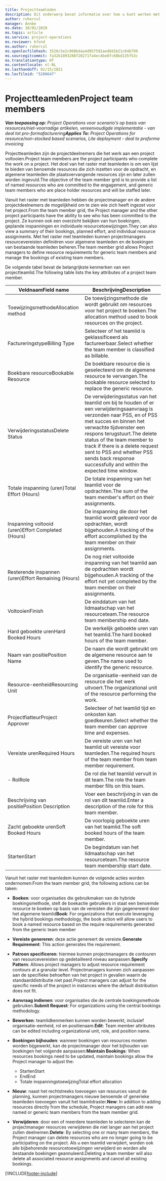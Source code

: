 ```yaml
---
title: Projectteamleden
description: Dit onderwerp bevat informatie over hoe u kunt werken met informatie, attributen en planning van projectteamleden.
author: ruhercul
manager: Annbe
ms.date: 10/01/2020
ms.topic: article
ms.service: project-operations
ms.reviewer: kfend
ms.author: ruhercul
ms.openlocfilehash: 3526c5e2c968bdaa4d957592aed8d1b21c64b799
ms.sourcegitcommit: fa32b1893286f20271fa4ec4be8fc68bd135f53c
ms.translationtype: HT
ms.contentlocale: nl-NL
ms.lasthandoff: 02/15/2021
ms.locfileid: "5286647"
---
```

# <a name="project-team-members"></a><span data-ttu-id="34cb3-103">Projectteamleden</span><span class="sxs-lookup"><span data-stu-id="34cb3-103">Project team members</span></span>

<span data-ttu-id="34cb3-104">_**Van toepassing op:** Project Operations voor scenario's op basis van resources/niet-voorradige artikelen, vereenvoudigde implementatie - van deal tot pro-formafacturering_</span><span class="sxs-lookup"><span data-stu-id="34cb3-104">_**Applies To:** Project Operations for resource/non-stocked based scenarios, Lite deployment - deal to proforma invoicing_</span></span>

<span data-ttu-id="34cb3-105">Projectteamleden zijn de projectdeelnemers die het werk aan een project voltooien.</span><span class="sxs-lookup"><span data-stu-id="34cb3-105">Project team members are the project participants who complete the work on a project.</span></span> <span data-ttu-id="34cb3-106">Het doel van het raster met teamleden is om een lijst te bieden van benoemde resources die zich inzetten voor de opdracht, en algemene teamleden die plaatsvervangende resources zijn en later zullen worden ingevuld.</span><span class="sxs-lookup"><span data-stu-id="34cb3-106">The objective of the team member grid is to provide a list of named resources who are committed to the engagement, and generic team members who are place holder resources and will be staffed later.</span></span>

<span data-ttu-id="34cb3-107">Vanuit het raster met teamleden hebben de projectmanager en de andere projectdeelnemers de mogelijkheid om te zien wie zich heeft ingezet voor het project.</span><span class="sxs-lookup"><span data-stu-id="34cb3-107">From the team member grid, the Project manager and the other project participants have the ability to see who has been committed to the project.</span></span> <span data-ttu-id="34cb3-108">Ze kunnen ook een overzicht bekijken van hun boekingen, geplande inspanningen en individuele resourcetoewijzingen.</span><span class="sxs-lookup"><span data-stu-id="34cb3-108">They can also view a summary of their bookings, planned effort, and individual resource assignments.</span></span> <span data-ttu-id="34cb3-109">Met het raster met teamleden kunnen projectmanagers resourcevereisten definiëren voor algemene teamleden en de boekingen van bestaande teamleden beheren.</span><span class="sxs-lookup"><span data-stu-id="34cb3-109">The team member grid allows Project managers to define resource requirements for generic team members and manage the bookings of existing team members.</span></span>

<span data-ttu-id="34cb3-110">De volgende tabel bevat de belangrijkste kenmerken van een projectteamlid.</span><span class="sxs-lookup"><span data-stu-id="34cb3-110">The following table lists the key attributes of a project team member.</span></span>

| <span data-ttu-id="34cb3-111">Veldnaam</span><span class="sxs-lookup"><span data-stu-id="34cb3-111">Field name</span></span>          | <span data-ttu-id="34cb3-112">Beschrijving</span><span class="sxs-lookup"><span data-stu-id="34cb3-112">Description</span></span>                                                                                                                                                                  |
|--------------------------|-----------------------------------------------------------------------------------------------------------------------------------------------------------------------------------|
| <span data-ttu-id="34cb3-113">Toewijzingsmethode</span><span class="sxs-lookup"><span data-stu-id="34cb3-113">Allocation method</span></span>        | <span data-ttu-id="34cb3-114">De toewijzingsmethode die wordt gebruikt om resources voor het project te boeken.</span><span class="sxs-lookup"><span data-stu-id="34cb3-114">The allocation method used to book resources on the project.</span></span>                                                                         |
| <span data-ttu-id="34cb3-115">Factureringstype</span><span class="sxs-lookup"><span data-stu-id="34cb3-115">Billing Type</span></span>             | <span data-ttu-id="34cb3-116">Selecteer of het teamlid is geklassificeerd als factureerbaar.</span><span class="sxs-lookup"><span data-stu-id="34cb3-116">Select whether the team member is classified as billable.</span></span>                                                                                                                                       |
| <span data-ttu-id="34cb3-117">Boekbare resource</span><span class="sxs-lookup"><span data-stu-id="34cb3-117">Bookable Resource</span></span>        | <span data-ttu-id="34cb3-118">De boekbare resource die is geselecteerd om de algemene resource te vervangen.</span><span class="sxs-lookup"><span data-stu-id="34cb3-118">The bookable resource selected to replace the generic resource.</span></span>                                                                                                                   |
| <span data-ttu-id="34cb3-119">Verwijderingsstatus</span><span class="sxs-lookup"><span data-stu-id="34cb3-119">Delete Status</span></span>            | <span data-ttu-id="34cb3-120">De verwijderingsstatus van het teamlid om bij te houden of er een verwijderingsaanvraag is verzonden naar PSS, en of PSS met succes en binnen het verwachte tijdvenster een respons terugstuurt.</span><span class="sxs-lookup"><span data-stu-id="34cb3-120">The delete status of the team member to track if there is a delete request sent to PSS and whether PSS sends back response successfully and within the expected time window.</span></span> |
| <span data-ttu-id="34cb3-121">Totale inspanning (uren)</span><span class="sxs-lookup"><span data-stu-id="34cb3-121">Total Effort (Hours)</span></span>     | <span data-ttu-id="34cb3-122">De totale inspanning van het teamlid voor de opdrachten.</span><span class="sxs-lookup"><span data-stu-id="34cb3-122">The sum of the team member's effort on their assignments.</span></span>                                                                                                                         |
| <span data-ttu-id="34cb3-123">Inspanning voltooid (uren)</span><span class="sxs-lookup"><span data-stu-id="34cb3-123">Effort Completed (Hours)</span></span> | <span data-ttu-id="34cb3-124">De inspanning die door het teamlid wordt geleverd voor de opdrachten, wordt bijgehouden.</span><span class="sxs-lookup"><span data-stu-id="34cb3-124">A tracking of the effort accomplished by the team member on their assignments.</span></span>                                                                                           |
| <span data-ttu-id="34cb3-125">Resterende inspannen (uren)</span><span class="sxs-lookup"><span data-stu-id="34cb3-125">Effort Remaining (Hours)</span></span> | <span data-ttu-id="34cb3-126">De nog niet voltooide inspanning van het teamlid aan de opdrachten wordt bijgehouden.</span><span class="sxs-lookup"><span data-stu-id="34cb3-126">A tracking of the effort not yet completed by the team member on their assignments.</span></span>                                                                                    |
| <span data-ttu-id="34cb3-127">Voltooien</span><span class="sxs-lookup"><span data-stu-id="34cb3-127">Finish</span></span>                   | <span data-ttu-id="34cb3-128">De einddatum van het lidmaatschap van het resourceteam.</span><span class="sxs-lookup"><span data-stu-id="34cb3-128">The resource team membership end date.</span></span>                                                                                                                                            |
| <span data-ttu-id="34cb3-129">Hard geboekte uren</span><span class="sxs-lookup"><span data-stu-id="34cb3-129">Hard Booked Hours</span></span>        | <span data-ttu-id="34cb3-130">De werkelijk geboekte uren van het teamlid.</span><span class="sxs-lookup"><span data-stu-id="34cb3-130">The hard booked hours of the team member.</span></span>                                                                                                                                                                |
| <span data-ttu-id="34cb3-131">Naam van positie</span><span class="sxs-lookup"><span data-stu-id="34cb3-131">Position Name</span></span>            | <span data-ttu-id="34cb3-132">De naam die wordt gebruikt om de algemene resource aan te geven.</span><span class="sxs-lookup"><span data-stu-id="34cb3-132">The name used to identify the generic resource.</span></span>                                                                                                                                   |
| <span data-ttu-id="34cb3-133">Resource-eenheid</span><span class="sxs-lookup"><span data-stu-id="34cb3-133">Resourcing Unit</span></span>          | <span data-ttu-id="34cb3-134">De organisatie-eenheid van de resource die het werk uitvoert.</span><span class="sxs-lookup"><span data-stu-id="34cb3-134">The organizational unit of the resource performing the work.</span></span>                                                                                                                      |
| <span data-ttu-id="34cb3-135">Projectfiatteur</span><span class="sxs-lookup"><span data-stu-id="34cb3-135">Project Approver</span></span>         | <span data-ttu-id="34cb3-136">Selecteer of het teamlid tijd en onkosten kan goedkeuren.</span><span class="sxs-lookup"><span data-stu-id="34cb3-136">Select whether the team member can approve time and expenses.</span></span>                                                                                                                     |
| <span data-ttu-id="34cb3-137">Vereiste uren</span><span class="sxs-lookup"><span data-stu-id="34cb3-137">Required Hours</span></span>           | <span data-ttu-id="34cb3-138">De vereiste uren van het teamlid uit vereiste voor teamleden.</span><span class="sxs-lookup"><span data-stu-id="34cb3-138">The required hours of the team member from team member requirement.</span></span>                                                                                                                       |
| <span data-ttu-id="34cb3-139">- Rol</span><span class="sxs-lookup"><span data-stu-id="34cb3-139">Role</span></span>                     | <span data-ttu-id="34cb3-140">De rol die het teamlid vervult in dit team.</span><span class="sxs-lookup"><span data-stu-id="34cb3-140">The role the team member fills on this team.</span></span>                                                                                                                                |
| <span data-ttu-id="34cb3-141">Beschrijving van positie</span><span class="sxs-lookup"><span data-stu-id="34cb3-141">Position Description</span></span>     | <span data-ttu-id="34cb3-142">Voer een beschrijving in van de rol van dit teamlid.</span><span class="sxs-lookup"><span data-stu-id="34cb3-142">Enter a description of the role for this team member.</span></span>                                                                                                                             |
| <span data-ttu-id="34cb3-143">Zacht geboekte uren</span><span class="sxs-lookup"><span data-stu-id="34cb3-143">Soft Booked Hours</span></span>        | <span data-ttu-id="34cb3-144">De voorlopig geboekte uren van het teamlid.</span><span class="sxs-lookup"><span data-stu-id="34cb3-144">The soft booked hours of the team member.</span></span>                                                                                                                                                                 |
| <span data-ttu-id="34cb3-145">Starten</span><span class="sxs-lookup"><span data-stu-id="34cb3-145">Start</span></span>                    | <span data-ttu-id="34cb3-146">De begindatum van het lidmaatschap van het resourceteam.</span><span class="sxs-lookup"><span data-stu-id="34cb3-146">The resource team membership start date.</span></span>                                                                                                                                          |

<span data-ttu-id="34cb3-147">Vanuit het raster met teamledem kunnen de volgende acties worden ondernomen:</span><span class="sxs-lookup"><span data-stu-id="34cb3-147">From the team member grid, the following actions can be taken:</span></span>

- <span data-ttu-id="34cb3-148">**Boeken**: voor organisaties die gebruikmaken van de hybride boekingsmethode, stelt de boekactie gebruikers in staat een benoemde resource te boeken op basis van de vereisten die zijn gegenereerd door het algemene teamlid</span><span class="sxs-lookup"><span data-stu-id="34cb3-148">**Book**: For organizations that execute leveraging the hybrid bookings methodology, the book action will allow users to book a named resource based on the require requirements generated from the generic team member</span></span>
- <span data-ttu-id="34cb3-149">**Vereiste genereren**: deze actie genereert de vereiste.</span><span class="sxs-lookup"><span data-stu-id="34cb3-149">**Generate Requirement**: This action generates the requirement.</span></span>
- <span data-ttu-id="34cb3-150">**Patroon specificeren**: hiermee kunnen projectmanagers de contouren van resourcevereisten op gedetailleerd niveau aanpassen.</span><span class="sxs-lookup"><span data-stu-id="34cb3-150">**Specify Pattern**: Allows project managers to adjust resource requirement contours at a granular level.</span></span> <span data-ttu-id="34cb3-151">Projectmanagers kunnen zich aanpassen aan de specifieke behoeften van het project in gevallen waarin de standaarddistributie niet past.</span><span class="sxs-lookup"><span data-stu-id="34cb3-151">Project managers can adjust for the specific needs of the project in instances where the default distribution does not fit.</span></span>
- <span data-ttu-id="34cb3-152">**Aanvraag indienen**: voor organisaties die de centrale boekingsmethode gebruiken.</span><span class="sxs-lookup"><span data-stu-id="34cb3-152">**Submit Request**: For organizations using the central bookings methodology.</span></span>
- <span data-ttu-id="34cb3-153">**Bewerken**: teamlidkenmerken kunnen worden bewerkt, inclusief organisatie-eenheid, rol en positienaam.</span><span class="sxs-lookup"><span data-stu-id="34cb3-153">**Edit**: Team member attributes can be edited including organizational unit, role, and position name.</span></span>
- <span data-ttu-id="34cb3-154">**Boekingen bijhouden**: wanneer boekingen van resources moeten worden bijgewerkt, kan de projectmanager door het bijhouden van boekingen het volgende aanpassen:</span><span class="sxs-lookup"><span data-stu-id="34cb3-154">**Maintain Bookings**: When resources bookings need to be updated, maintain bookings allow the Project manager to adjust the:</span></span>

    - <span data-ttu-id="34cb3-155">Starten</span><span class="sxs-lookup"><span data-stu-id="34cb3-155">Start</span></span>
    - <span data-ttu-id="34cb3-156">End</span><span class="sxs-lookup"><span data-stu-id="34cb3-156">End</span></span>
    - <span data-ttu-id="34cb3-157">Totale inspanningstoewijzing</span><span class="sxs-lookup"><span data-stu-id="34cb3-157">Total effort allocation</span></span>

- <span data-ttu-id="34cb3-158">**Nieuw**: naast het rechtstreeks toevoegen van resources vanuit de planning, kunnen projectmanagers nieuwe benoemde of generieke teamleden toevoegen vanuit het teamlidraster.</span><span class="sxs-lookup"><span data-stu-id="34cb3-158">**New**: In addition to adding resources directly from the schedule, Project managers can add new named or generic team members from the team member grid.</span></span>
- <span data-ttu-id="34cb3-159">**Verwijderen**: door een of meerdere teamleden te selecteren kan de projectmanager resources verwijderen die niet langer aan het project zullen deelnemen.</span><span class="sxs-lookup"><span data-stu-id="34cb3-159">**Delete**: By selecting one or many team members, the Project manager can delete resources who are no longer going to be participating on the project.</span></span> <span data-ttu-id="34cb3-160">Als u een teamlid verwijdert, worden ook alle bijbehorende resourcetoewijzingen verwijderd en worden alle bestaande boekingen geannuleerd.</span><span class="sxs-lookup"><span data-stu-id="34cb3-160">Deleting a team member will also delete all associated resource assignments and  cancel all existing bookings.</span></span>


[!INCLUDE[footer-include](../includes/footer-banner.md)]
